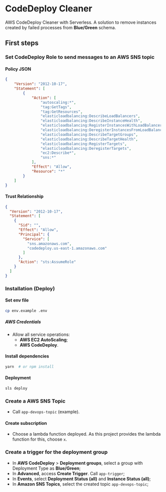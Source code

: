 # CodeDeploy Cleaner

AWS CodeDeploy Cleaner with Serverless. A solution to remove instances 
created by failed processes from **Blue/Green** schema.

## First steps

### Set CodeDeploy Role to send messages to an AWS SNS topic

#### Policy JSON

```json
{
    "Version": "2012-10-17",
    "Statement": [
        {
            "Action": [
                "autoscaling:*",
                "tag:GetTags",
                "tag:GetResources",
                "elasticloadbalancing:DescribeLoadBalancers",
                "elasticloadbalancing:DescribeInstanceHealth",
                "elasticloadbalancing:RegisterInstancesWithLoadBalancer",
                "elasticloadbalancing:DeregisterInstancesFromLoadBalancer",
                "elasticloadbalancing:DescribeTargetGroups",
                "elasticloadbalancing:DescribeTargetHealth",
                "elasticloadbalancing:RegisterTargets",
                "elasticloadbalancing:DeregisterTargets",
                "ec2:Describe*",
                "sns:*"
            ],
            "Effect": "Allow",
            "Resource": "*"
        }
    ]
}
```

#### Trust Relationship

```json
{
  "Version": "2012-10-17",
  "Statement": [
    {
      "Sid": "",
      "Effect": "Allow",
      "Principal": {
        "Service": [
          "sns.amazonaws.com",
          "codedeploy.us-east-1.amazonaws.com"
        ]
      },
      "Action": "sts:AssumeRole"
    }
  ]
}
```

### Installation (Deploy)

#### Set env file

```sh
cp env.example .env
```

##### AWS Credentials

* Allow all service operations:
  * **AWS EC2 AutoScaling**;
  * **AWS CodeDeploy**.

#### Install dependencies

```sh
yarn  # or npm install
```

#### Deployment

```sh
sls deploy
```

### Create a AWS SNS Topic

* Call `app-devops-topic` (example).

#### Create subscription

* Choose a lambda function deployed. As this project provides the lambda function for this, choose `x`.

### Create a trigger for the deployment group

* In **AWS CodeDeploy** > **Deployment groups**, select a group with Deployment Type as **Blue/Green**;
* In **Advanced**, access **Create Trigger**. Call `app-trigger`;
* In **Events**, select **Deployment Status (all)** and **Instance Status (all)**;
* In **Amazon SNS Topics**, select the created topic `app-devops-topic`;


